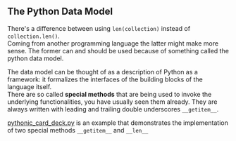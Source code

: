 ## The Python Data Model

There's a difference between using `len(collection)` instead of `collection.len()`. \
Coming from another programming language the latter might make more sense. The former can and should be used because of something called the python data model.

The data model can be thought of as a description of Python as a framework: it formalizes the interfaces of the building blocks of the language itself.\
There are so called **special methods** that are being used to invoke the underlying functionalities, you have usually seen them already. They are always written with leading and trailing double underscores `__getitem__`.

[pythonic_card_deck.py](pythonic_card_deck.py) is an example that demonstrates the implementation of two special methods `__getitem__` and `__len__`
